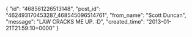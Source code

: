  {
   "id": "468561226513148",
   "post_id": "462493170453287_468545096514761",
   "from_name": "Scott Duncan",
   "message": "LAW CRACKS ME UP. :D",
   "created_time": "2013-01-21T21:59:10+0000"
 }
